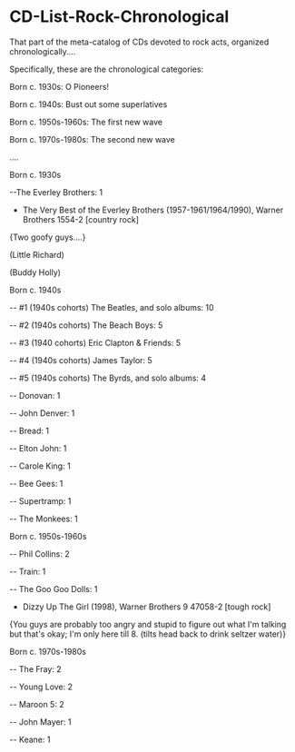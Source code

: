 # CD-List-Rock-Chronological
That part of the meta-catalog of CDs devoted to rock acts, organized chronologically....

Specifically, these are the chronological categories: 

Born c. 1930s: O Pioneers! 

Born c. 1940s: Bust out some superlatives 

Born c. 1950s-1960s: The first new wave 

Born c. 1970s-1980s: The second new wave

....

Born c. 1930s 

--The Everley Brothers: 1

* The Very Best of the Everley Brothers (1957-1961/1964/1990), Warner Brothers 1554-2 [country rock]

{Two goofy guys....}

(Little Richard) 

(Buddy Holly)

Born c. 1940s 

-- #1 (1940s cohorts) The Beatles, and solo albums: 10

-- #2 (1940s cohorts) The Beach Boys: 5 

-- #3 (1940 cohorts) Eric Clapton & Friends: 5 

-- #4 (1940s cohorts) James Taylor: 5 

-- #5 (1940s cohorts) The Byrds, and solo albums: 4

-- Donovan: 1

-- John Denver: 1

-- Bread: 1

-- Elton John: 1

-- Carole King: 1 

-- Bee Gees: 1 

-- Supertramp: 1 

-- The Monkees: 1

Born c. 1950s-1960s 

-- Phil Collins: 2

-- Train: 1

-- The Goo Goo Dolls: 1

* Dizzy Up The Girl (1998), Warner Brothers 9 47058-2 [tough rock]

{You guys are probably too angry and stupid to figure out what I'm talking but that's okay; I'm only here till 8. (tilts head back to drink seltzer water)}

Born c. 1970s-1980s

-- The Fray: 2 

-- Young Love: 2 

-- Maroon 5: 2 

-- John Mayer: 1 

-- Keane: 1
